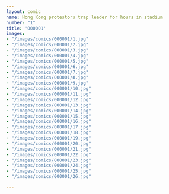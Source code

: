 ```yaml
---
layout: comic
name: Hong Kong protestors trap leader for hours in stadium
number: "1"
title: '000001'
images:
- "/images/comics/000001/1.jpg"
- "/images/comics/000001/2.jpg"
- "/images/comics/000001/3.jpg"
- "/images/comics/000001/4.jpg"
- "/images/comics/000001/5.jpg"
- "/images/comics/000001/6.jpg"
- "/images/comics/000001/7.jpg"
- "/images/comics/000001/8.jpg"
- "/images/comics/000001/9.jpg"
- "/images/comics/000001/10.jpg"
- "/images/comics/000001/11.jpg"
- "/images/comics/000001/12.jpg"
- "/images/comics/000001/13.jpg"
- "/images/comics/000001/14.jpg"
- "/images/comics/000001/15.jpg"
- "/images/comics/000001/16.jpg"
- "/images/comics/000001/17.jpg"
- "/images/comics/000001/18.jpg"
- "/images/comics/000001/19.jpg"
- "/images/comics/000001/20.jpg"
- "/images/comics/000001/21.jpg"
- "/images/comics/000001/22.jpg"
- "/images/comics/000001/23.jpg"
- "/images/comics/000001/24.jpg"
- "/images/comics/000001/25.jpg"
- "/images/comics/000001/26.jpg"

---
```

